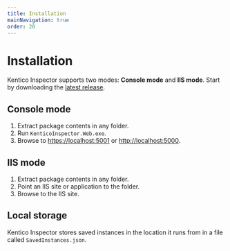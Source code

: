 ```yaml
---
title: Installation
mainNavigation: true
order: 20
---
```


# Installation

Kentico Inspector supports two modes: **Console mode** and **IIS mode**. Start by downloading the [latest release](https://github.com/Kentico/KInspector/releases/latest).

## Console mode

1. Extract package contents in any folder.
2. Run `KenticoInspector.Web.exe`.
3. Browse to [https://localhost:5001](https://localhost:5001) or [http://localhost:5000](http://localhost:5000).

## IIS mode

1. Extract package contents in any folder.
2. Point an IIS site or application to the folder.
3. Browse to the IIS site.

## Local storage

Kentico Inspector stores saved instances in the location it runs from in a file called `SavedInstances.json`.
